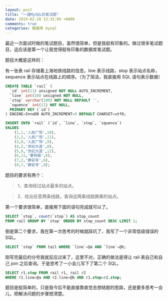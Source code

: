 ```yaml
---
layout: post
title: "一道MySQL的笔试题"
date: 2019-02-20 13:32:09 +0800
comments: true
categories: 数据库 mysql
---
```

最近一次面试时做的笔试题目，虽然很简单，但是我挺有印象的。做过很多笔试题目，这应该是第一个让我觉得挺有印象的数据库笔试题。

题目大概是这样的：

有一张表 rail 存储着上海地铁线路的信息。line 表示线路，stop 表示站点名称，sequence 表示站点在线路上的顺序。（为了简洁，我直接用 SQL 语句表示数据）

```sql
CREATE TABLE `rail` (
  `id` int(11) unsigned NOT NULL AUTO_INCREMENT,
  `line` int(10) unsigned NOT NULL,
  `stop` varchar(100) NOT NULL DEFAULT '',
  `squence` int(11) NOT NULL,
  PRIMARY KEY (`id`)
) ENGINE=InnoDB AUTO_INCREMENT=9 DEFAULT CHARSET=utf8;

INSERT INTO `rail` (`id`, `line`, `stop`, `squence`)
VALUES
	(1,1,'人民广场',10),
	(2,2,'人民广场',11),
	(3,8,'人民广场',9),
	(4,2,'世纪大道',8),
	(5,9,'世纪大道',12),
	(6,11,'曹杨路',6),
	(7,2,'静安寺',6),
	(8,7,'静安寺',9);
```
<!-- more -->

题目的要求有两个：

> 1、查询经过站点最多的站点。

> 2、给出任意两条线路，查询这两条线路换乘的站点。

第一个要求很简单，直接用下面的语句完成就可以了。

```sql
SELECT `stop`, count(`stop`) AS stop_count 
FROM rail GROUP BY `stop` ORDER BY stop_count DESC LIMIT 1;
```

倒是第二个要求，我在第一次思考的时候就踩坑了，我写了一个非常低级错误的 SQL。

```sql
SELECT `stop` FROM tail WHERE `line`=@a AND `line`=@b;
```

刚写完最后的分号我就反应过来了，这里不对，正确的做法是得让 rail 表自己和自己 join 之后查询。于是思考了一小会儿写下了第二个 SQL。

```sql
SELECT r1.stop FROM rail r1, rail r2 
WHERE r1.line=@a AND r2.line=@b AND r1.stop=r2.stop;
```

题目是挺简单的，只是我今后不能直接靠直觉去想结题的思路，还是要多思考一会儿，把解决问题的步骤想清楚。
